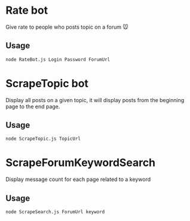 # Rate bot
Give rate to people who posts topic on a forum :mouse:
## Usage
```bash
node RateBot.js Login Password ForumUrl
```

# ScrapeTopic bot
Display all posts on a given topic, it will display posts from the beginning page to the end page.
## Usage
```bash
node ScrapeTopic.js TopicUrl
```

# ScrapeForumKeywordSearch
Display message count for each page related to a keyword
## Usage
```bash
node ScrapeSearch.js ForumUrl keyword
```